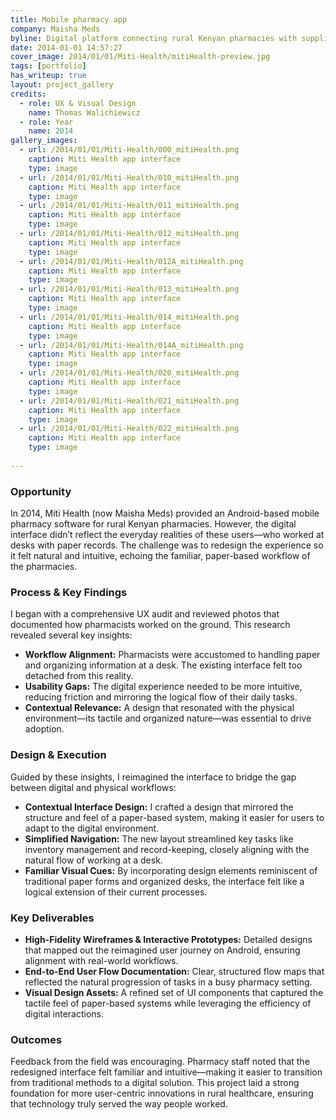 ```yaml
---
title: Mobile pharmacy app
company: Maisha Meds
byline: Digital platform connecting rural Kenyan pharmacies with suppliers while ensuring medication quality and inventory management
date: 2014-01-01 14:57:27
cover_image: 2014/01/01/Miti-Health/mitiHealth-preview.jpg
tags: [portfolio]
has_writeup: true
layout: project_gallery
credits:
  - role: UX & Visual Design
    name: Thomas Walichiewicz
  - role: Year
    name: 2014
gallery_images:
  - url: /2014/01/01/Miti-Health/000_mitiHealth.png
    caption: Miti Health app interface
    type: image
  - url: /2014/01/01/Miti-Health/010_mitiHealth.png
    caption: Miti Health app interface
    type: image
  - url: /2014/01/01/Miti-Health/011_mitiHealth.png
    caption: Miti Health app interface
    type: image
  - url: /2014/01/01/Miti-Health/012_mitiHealth.png
    caption: Miti Health app interface
    type: image
  - url: /2014/01/01/Miti-Health/012A_mitiHealth.png
    caption: Miti Health app interface
    type: image
  - url: /2014/01/01/Miti-Health/013_mitiHealth.png
    caption: Miti Health app interface
    type: image
  - url: /2014/01/01/Miti-Health/014_mitiHealth.png
    caption: Miti Health app interface
    type: image
  - url: /2014/01/01/Miti-Health/014A_mitiHealth.png
    caption: Miti Health app interface
    type: image
  - url: /2014/01/01/Miti-Health/020_mitiHealth.png
    caption: Miti Health app interface
    type: image
  - url: /2014/01/01/Miti-Health/021_mitiHealth.png
    caption: Miti Health app interface
    type: image
  - url: /2014/01/01/Miti-Health/022_mitiHealth.png
    caption: Miti Health app interface
    type: image
		
---
```


### Opportunity

In 2014, Miti Health (now Maisha Meds) provided an Android-based mobile pharmacy software for rural Kenyan pharmacies. However, the digital interface didn’t reflect the everyday realities of these users—who worked at desks with paper records. The challenge was to redesign the experience so it felt natural and intuitive, echoing the familiar, paper-based workflow of the pharmacies.

### Process & Key Findings

I began with a comprehensive UX audit and reviewed photos that documented how pharmacists worked on the ground. This research revealed several key insights:

- **Workflow Alignment:** Pharmacists were accustomed to handling paper and organizing information at a desk. The existing interface felt too detached from this reality.
- **Usability Gaps:** The digital experience needed to be more intuitive, reducing friction and mirroring the logical flow of their daily tasks.
- **Contextual Relevance:** A design that resonated with the physical environment—its tactile and organized nature—was essential to drive adoption.

### Design & Execution

Guided by these insights, I reimagined the interface to bridge the gap between digital and physical workflows:

- **Contextual Interface Design:** I crafted a design that mirrored the structure and feel of a paper-based system, making it easier for users to adapt to the digital environment.
- **Simplified Navigation:** The new layout streamlined key tasks like inventory management and record-keeping, closely aligning with the natural flow of working at a desk.
- **Familiar Visual Cues:** By incorporating design elements reminiscent of traditional paper forms and organized desks, the interface felt like a logical extension of their current processes.

### Key Deliverables

- **High-Fidelity Wireframes & Interactive Prototypes:** Detailed designs that mapped out the reimagined user journey on Android, ensuring alignment with real-world workflows.
- **End-to-End User Flow Documentation:** Clear, structured flow maps that reflected the natural progression of tasks in a busy pharmacy setting.
- **Visual Design Assets:** A refined set of UI components that captured the tactile feel of paper-based systems while leveraging the efficiency of digital interactions.

### Outcomes

Feedback from the field was encouraging. Pharmacy staff noted that the redesigned interface felt familiar and intuitive—making it easier to transition from traditional methods to a digital solution. This project laid a strong foundation for more user-centric innovations in rural healthcare, ensuring that technology truly served the way people worked.
